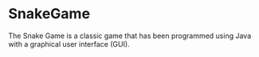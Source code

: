 # SnakeGame
The Snake Game is a classic game that has been programmed using Java with a graphical user interface (GUI).
